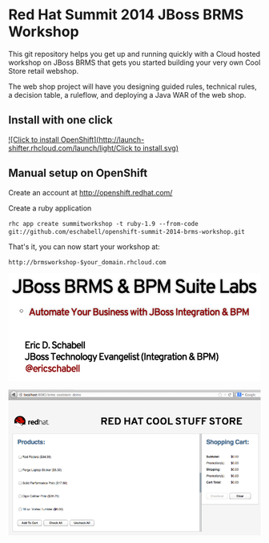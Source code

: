 Red Hat Summit 2014 JBoss BRMS Workshop
=======================================
This git repository helps you get up and running quickly with a 
Cloud hosted workshop on JBoss BRMS that gets you
started building your very own Cool Store retail webshop.

The web shop project will have you designing guided rules, technical rules, 
a decision table, a ruleflow, and deploying a Java WAR of the web shop.


Install with one click
----------------------
[![Click to  install OpenShift](http://launch-shifter.rhcloud.com/launch/light/Click to  install.svg)](https://openshift.redhat.com/app/console/application_type/custom?&cartridges[]=ruby-1.9&initial_git_url=https://github.com/eschabell/openshift-summit-2014-brms-workshop.git&name=summitworkshop)



Manual setup on OpenShift
-------------------------
Create an account at http://openshift.redhat.com/

Create a ruby application

    rhc app create summitworkshop -t ruby-1.9 --from-code git://github.com/eschabell/openshift-summit-2014-brms-workshop.git

That's it, you can now start your workshop at:

    http://brmsworkshop-$your_domain.rhcloud.com

![Cool Store Workshop](https://raw.githubusercontent.com/eschabell/openshift-summit-2014-brms-workshop/master/lib/images/brms_bpms_workshop/header.png)

![Cool Store App](https://raw.githubusercontent.com/eschabell/openshift-summit-2014-brms-workshop/master/lib/images/brms_bpms_workshop/image125.png)

